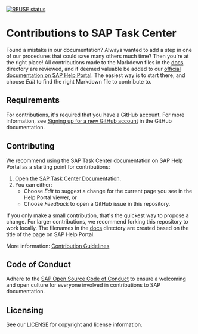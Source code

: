 [![REUSE status](https://api.reuse.software/badge/github.com/SAP-docs/btp-task-center)](https://api.reuse.software/info/github.com/SAP-docs/btp-task-center)

# Contributions to SAP Task Center

Found a mistake in our documentation? Always wanted to add a step in one of our procedures that could save many others much time? Then you're at the right place! All contributions made to the Markdown files in the [docs](docs) directory are reviewed, and if deemed valuable be added to our [official documentation on SAP Help Portal](https://help.sap.com/docs/TASK_CENTER/08cbda59b4954e93abb2ec85f1db399d/9693186f1fe54cbe801085d6bdfe8287.html). The easiest way is to start there, and choose _Edit_ to find the right Markdown file to contribute to.

## Requirements

For contributions, it's required that you have a GitHub account. For more information, see [Signing up for a new GitHub account](https://docs.github.com/en/github/getting-started-with-github/signing-up-for-a-new-github-account) in the GitHub documentation.


## Contributing

We recommend using the SAP Task Center documentation on SAP Help Portal as a starting point for contributions:

1. Open the [SAP Task Center Documentation](https://help.sap.com/docs/TASK_CENTER/08cbda59b4954e93abb2ec85f1db399d/9693186f1fe54cbe801085d6bdfe8287.html).
1. You can either:
    * Choose *Edit* to suggest a change for the current page you see in the Help Portal viewer, or
    * Choose *Feedback* to open a GitHub issue in this repository.

If you only make a small contribution, that's the quickest way to propose a change. For larger contributions, we recommend forking this repository to work locally. The filenames in the [docs](docs) directory are created based on the title of the page on SAP Help Portal.

More information: [Contribution Guidelines](https://help.sap.com/products/open-documentation-initiative/contribution-guidelines/readme.html)

## Code of Conduct

Adhere to the [SAP Open Source Code of Conduct](https://github.com/SAP-docs/.github/blob/main/CODE_OF_CONDUCT.md) to ensure a welcoming and open culture for everyone involved in contributions to SAP documentation.

## Licensing

See our [LICENSE](LICENSE) for copyright and license information.










